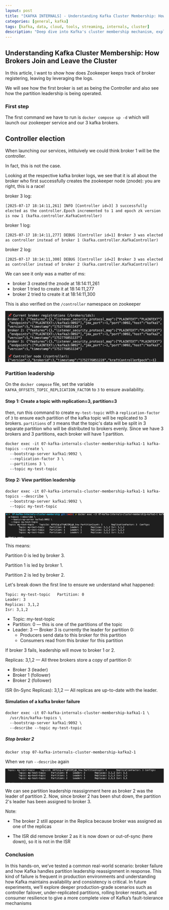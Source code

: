 ```yaml
---
layout: post
title: "[KAFKA INTERNALS] - Understanding Kafka Cluster Membership: How Brokers Join and Leave the Cluster"
categories: [general, kafka]
tags: [kafka, data, cloud, tools, streaming, internals, cluster]
description: "Deep dive into Kafka's cluster membership mechanism, exploring how brokers register, maintain heartbeats, and handle failures in both ZooKeeper and KRaft modes"
---
```


## Understanding Kafka Cluster Membership: How Brokers Join and Leave the Cluster

In this article, I want to show how does Zookeeper keeps track of broker registering, leaving by leveraging the logs.

We will see how the first broker is set as being the Controller and also see how the partition leadership is being operated.

### First step

The first command we have to run is `docker compose up -d` which will launch our zookeeper service and our 3 kafka brokers.

## Controller election

When launching our services, intituively we could think broker 1 will be the controller.

In fact, this is not the case.

Looking at the respective kafka broker logs, we see that it is all about the broker who first successfully creates the zookeeper node (znode): you are right, this is a race!

broker 3 log:

```
[2025-07-17 18:14:11,261] INFO [Controller id=3] 3 successfully elected as the controller.Epoch incremented to 1 and epoch zk version is now 1 (kafka.controller.KafkaController)
```

broker 1 log:

```
[2025-07-17 18:14:11,277] DEBUG [Controller id=1] Broker 3 was elected as controller instead of broker 1 (kafka.controller.KafkaController)
```

broker 2 log:

```
[2025-07-17 18:14:11,300] DEBUG [Controller id=2] Broker 3 was elected as controller instead of broker 2 (kafka.controller.KafkaController)
```

We can see it only was a matter of ms:

- broker 3 created the znode at 18:14:11,261
- broker 1 tried to create it at 18:14:11,277
- broker 2 tried to create it at 18:14:11,300

This is also verified on the `/controller` namespace on zookeeper

<img src="/assets/media/17-07-cluster-membership/monitor-py.png">

### Partition leadership

On the `docker compose` file, set the variable `KAFKA_OFFSETS_TOPIC_REPLICATION_FACTOR` to `3` to ensure availability.

#### Step 1: Create a topic with replication=3, partition=3

then, run this command to create `my-test-topic` with a `replication-factor` of `3` to ensure each partition of the kafka topic will be replicated to 3 brokers.
`partitions` of `3` means that the topic's data will be split in 3 separate partition who will be distributed to brokers evenly. Since we have 3 brokers and 3 partitions, each broker will have 1 partition.

```
docker exec -it 07-kafka-internals-cluster-membership-kafka1-1 kafka-topics --create \
  --bootstrap-server kafka1:9092 \
  --replication-factor 3 \
  --partitions 3 \
  --topic my-test-topic
```

#### Step 2: View partition leadership

```
docker exec -it 07-kafka-internals-cluster-membership-kafka1-1 kafka-topics --describe \
  --bootstrap-server kafka1:9092 \
  --topic my-test-topic
```

<img src="/assets/media/17-07-cluster-membership/07-kafka-leadership-partitions.png">

This means:

Partition 0 is led by broker 3.

Partition 1 is led by broker 1.

Partition 2 is led by broker 2.

Let's break down the first line to ensure we understand what happened:

```
Topic: my-test-topic   Partition: 0
Leader: 3
Replicas: 3,1,2
Isr: 3,1,2
```

- Topic: my-test-topic
- Partition: 0 — this is one of the partitions of the topic
- Leader: 3 — Broker 3 is currently the leader for partition 0:
  - Producers send data to this broker for this partition
  - Consumers read from this broker for this partition

If broker 3 fails, leadership will move to broker 1 or 2.

Replicas: 3,1,2 — All three brokers store a copy of partition 0:

- Broker 3 (leader)
- Broker 1 (follower)
- Broker 2 (follower)

ISR (In-Sync Replicas): 3,1,2 — All replicas are up-to-date with the leader.

#### Simulation of a kafka broker failure

```
docker exec -it 07-kafka-internals-cluster-membership-kafka1-1 \
  /usr/bin/kafka-topics \
  --bootstrap-server kafka1:9092 \
  --describe --topic my-test-topic
```

##### Stop broker 2

`docker stop 07-kafka-internals-cluster-membership-kafka2-1`

When we run `--describe` again

<img src="/assets/media/17-07-cluster-membership/07-kafka-broker-failure.png">

We can see partition leadership reassignment here as broker 2 was the leader of partition 2.
Now, since broker 2 has been shut down, the partition 2's leader has been assigned to broker 3.

Note:

- The broker 2 still appear in the Replica because broker was assigned as one of the replicas

- The ISR did remove broker 2 as it is now down or out-of-sync (here down), so it is not in the ISR

### Conclusion

In this hands-on, we’ve tested a common real-world scenario: broker failure and how Kafka handles partition leadership reassignment in response. This kind of failure is frequent in production environments and understanding how Kafka maintains availability and consistency is critical. In future experiments, we’ll explore deeper production-grade scenarios such as controller failover, under-replicated partitions, rolling broker restarts, and consumer resilience to give a more complete view of Kafka’s fault-tolerance mechanisms
